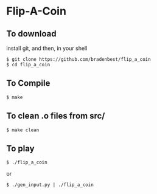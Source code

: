# Flip-A-Coin

To download
-
install git, and then, in your shell

    $ git clone https://github.com/bradenbest/flip_a_coin
    $ cd flip_a_coin

To Compile
-
    $ make

To clean .o files from src/
-
    $ make clean

To play
-
    $ ./flip_a_coin

or

    $ ./gen_input.py | ./flip_a_coin
